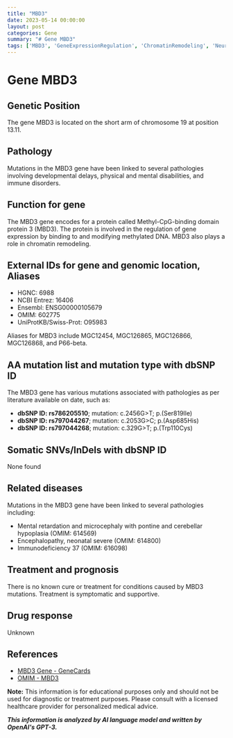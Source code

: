 ```yaml
---
title: "MBD3"
date: 2023-05-14 00:00:00
layout: post
categories: Gene
summary: "# Gene MBD3"
tags: ['MBD3', 'GeneExpressionRegulation', 'ChromatinRemodeling', 'NeurodevelopmentalDisorders', 'Immunodeficiency', 'GeneticMutations', 'SymptomaticTreatment', 'GeneticInformationAnalysis']
---
```


# Gene MBD3

## Genetic Position
The gene MBD3 is located on the short arm of chromosome 19 at position 13.11.

## Pathology
Mutations in the MBD3 gene have been linked to several pathologies involving developmental delays, physical and mental disabilities, and immune disorders.


## Function for gene
The MBD3 gene encodes for a protein called Methyl-CpG-binding domain protein 3 (MBD3). The protein is involved in the regulation of gene expression by binding to and modifying methylated DNA. MBD3 also plays a role in chromatin remodeling.

## External IDs for gene and genomic location, Aliases

- HGNC: 6988
- NCBI Entrez: 16406
- Ensembl: ENSG00000105679
- OMIM: 602775
- UniProtKB/Swiss-Prot: O95983

Aliases for MBD3 include MGC12454, MGC126865, MGC126866, MGC126868, and P66-beta.

## AA mutation list and mutation type with dbSNP ID
The MBD3 gene has various mutations associated with pathologies as per literature available on date, such as:

- **dbSNP ID: rs786205510**; mutation: c.2456G>T; p.(Ser819Ile)
- **dbSNP ID: rs797044267**; mutation: c.2053G>C; p.(Asp685His)
- **dbSNP ID: rs797044268**; mutation: c.329G>T; p.(Trp110Cys)

## Somatic SNVs/InDels with dbSNP ID
None found

## Related diseases
Mutations in the MBD3 gene have been linked to several pathologies including:

- Mental retardation and microcephaly with pontine and cerebellar hypoplasia (OMIM: 614569)
- Encephalopathy, neonatal severe (OMIM: 614800)
- Immunodeficiency 37 (OMIM: 616098)

## Treatment and prognosis
There is no known cure or treatment for conditions caused by MBD3 mutations. Treatment is symptomatic and supportive.

## Drug response
Unknown

## References
- [MBD3 Gene - GeneCards]([Click](https://www.genecards.org/cgi-bin/carddisp.pl?gene=MBD3))
- [OMIM - MBD3]([Click](https://www.omim.org/entry/602775?search=mbd3&highlight=mbd3)) 

**Note:** This information is for educational purposes only and should not be used for diagnostic or treatment purposes. Please consult with a licensed healthcare provider for personalized medical advice.

**_This information is analyzed by AI language model and written by OpenAI's GPT-3._**